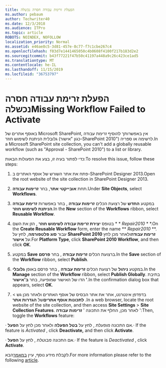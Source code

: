 ```yaml
---
title: הפעלת זרימת עבודה חסרה נכשלה
ms.author: pebaum
author: Techwriter40
ms.date: 12/3/2018
ms.audience: ITPro
ms.topic: article
ROBOTS: NOINDEX, NOFOLLOW
localization_priority: Normal
ms.assetid: e46ae8c5-3d81-457e-8c77-f7c1cbe267c4
ms.openlocfilehash: f03d7e1441465050c4b0608f4100f217b183d2e2
ms.sourcegitcommit: b43f77221f47b50c41197a448a9c26c423ce1ad5
ms.translationtype: MT
ms.contentlocale: he-IL
ms.lasthandoff: 11/15/2019
ms.locfileid: "36753797"
---
```

# <a name="missing-workflow-failed-to-activate"></a><span data-ttu-id="1f4ad-102">הפעלת זרימת עבודה חסרה נכשלה</span><span class="sxs-lookup"><span data-stu-id="1f4ad-102">Missing Workflow Failed to Activate</span></span>

<span data-ttu-id="1f4ad-103">באוסף אתרים של Microsoft SharePoint, אין באפשרותך להוסיף זרימת עבודה גלובלית הניתנת לשימוש חוזר (כגון "אישור-SharePoint 2010") לרשימה או ספריה.</span><span class="sxs-lookup"><span data-stu-id="1f4ad-103">In a Microsoft SharePoint site collection, you can't add a globally reusable workflow (such as "Approval - SharePoint 2010") to a list or library.</span></span>
  
<span data-ttu-id="1f4ad-104">כדי לפתור בעיה זו, בצע את הפעולות הבאות:</span><span class="sxs-lookup"><span data-stu-id="1f4ad-104">To resolve this issue, follow these steps:</span></span> 
  
1. <span data-ttu-id="1f4ad-105">פתח את אתר השורש של אוסף האתרים ב-SharePoint Designer 2013.</span><span class="sxs-lookup"><span data-stu-id="1f4ad-105">Open the root website of the site collection in SharePoint Designer 2013.</span></span>
  
2. <span data-ttu-id="1f4ad-106">תחת **אובייקטי אתר**, בחר **זרימות עבודה**.</span><span class="sxs-lookup"><span data-stu-id="1f4ad-106">Under **Site Objects**, select **Workflows**.</span></span> 
  
3. <span data-ttu-id="1f4ad-107">במקטע **החדש** של רצועת הכלים **זרימות עבודה** , בחר באפשרות **זרימת עבודה הניתנת לשימוש חוזר**.</span><span class="sxs-lookup"><span data-stu-id="1f4ad-107">In the **New** section of the **Workflows** ribbon, select **Reusable Workflow**.</span></span> 
  
4. <span data-ttu-id="1f4ad-108">בטופס **יצירת זרימת עבודה לשימוש חוזר** , הזן את השם \* \* *Repair2010* \* \*.</span><span class="sxs-lookup"><span data-stu-id="1f4ad-108">On the **Create Reusable Workflow** form, enter the name \*\* *Repair2010* \*\*.</span></span> <span data-ttu-id="1f4ad-109">עבור **סוג פלטפורמה**, לחץ על **SharePoint 2010 זרימת עבודה**ולאחר מכן לחץ על **אישור**.</span><span class="sxs-lookup"><span data-stu-id="1f4ad-109">For **Platform Type**, click **SharePoint 2010 Workflow**, and then click **OK**.</span></span> 
  
1. <span data-ttu-id="1f4ad-110">במקטע **Save** ברצועת הכלים **זרימת עבודה** , בחר **פרסם**.</span><span class="sxs-lookup"><span data-stu-id="1f4ad-110">In the **Save** section of the **Workflow** ribbon, select **Publish**.</span></span> 
  
2. <span data-ttu-id="1f4ad-111">במקטע **ניהול** של רצועת הכלים **זרימת עבודה** , בחר פרסם באופן **גלובלי**.</span><span class="sxs-lookup"><span data-stu-id="1f4ad-111">In the **Manage** section of the **Workflow** ribbon, select **Publish Globally**.</span></span> <span data-ttu-id="1f4ad-112">בתיבת הדו של האישור שמופיעה, בחר **ב'אישור '**.</span><span class="sxs-lookup"><span data-stu-id="1f4ad-112">In the confirmation dialog box that appears, select **OK**.</span></span> 
  
3. <span data-ttu-id="1f4ad-113">בדפדפן אינטרנט, אתר את אתר הבסיס של אוסף האתרים ולאחר מכן גש \> **לתכונות אוסף אתרים**של **הגדרות אתר** .</span><span class="sxs-lookup"><span data-stu-id="1f4ad-113">In a web browser, locate the root website of the site collection, and then access **Site Settings** \> **Site Collection Features**.</span></span> <span data-ttu-id="1f4ad-114">לאחר מכן, החלף את התכונה ' **זרימות עבודה** ':</span><span class="sxs-lookup"><span data-stu-id="1f4ad-114">Then, toggle the **Workflows** feature:</span></span> 
  
<span data-ttu-id="1f4ad-115">· אם התכונה *מופעלת* , לחץ על **בטל הפעלה** ולאחר מכן לחץ על **הפעל**.</span><span class="sxs-lookup"><span data-stu-id="1f4ad-115">· If the feature is  *Activated*  , click **Deactivate,** and then click **Activate**.</span></span> 
  
<span data-ttu-id="1f4ad-116">· אם התכונה *מבוטלת* , לחץ על **הפעל**.</span><span class="sxs-lookup"><span data-stu-id="1f4ad-116">· If the feature is  *Deactivated*  , click **Activate**.</span></span> 
  
<span data-ttu-id="1f4ad-117">לקבלת מידע נוסף, עיין [במאמר](https://go.microsoft.com/fwlink/?linkid=2047770&amp;clcid=0x409)הבא.</span><span class="sxs-lookup"><span data-stu-id="1f4ad-117">For more information please refer to the following [article](https://go.microsoft.com/fwlink/?linkid=2047770&amp;clcid=0x409).</span></span>
  


